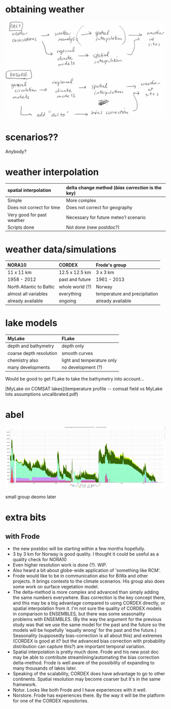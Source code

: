 obtaining weather
=================

![obtaining](diagram.png)

scenarios??
===========

Anybody? 


weather interpolation
=====================

spatial interpolation     | delta change method (_bias correction_ is the key)
:-------------------------|:-------------------------------------------------
Simple                    | More complex
Does not correct for time | Does not correct for geography
Very good for past weather | Necessary for future meteo'l scenario
Scripts done              | Not done (new postdoc?)

weather data/simulations
========================

NORA10      | CORDEX             | Frode's group
:-----------|:-------------------|:---------
11 x 11 km   | 12.5 x 12.5 km     | 3 x 3 km   
1958 - 2012  | past and future    | 1961 - 2013
North Atlantic to Baltic | whole world (?) | Norway
almost all variables | everything | temperature and precipitation
already available | ongoing       | already available

lake models
===========

MyLake    | FLake
:---------|:------------
depth and bathymetry | depth only 
coarse depth resolution | smooth curves
chemistry also          | light and temperature only
many developments       | no development (?)

Would be good to get FLake to take the bathymetry into account...

[MyLake on COMSAT lakes](temperature profile -- comsat field vs MyLake lots assumptions uncalibrated.pdf)



abel
====

![queue](queue.svg)

small group deomo later

extra bits
==========
with Frode
----------

- the new postdoc will be starting within a few months hopefully. 
- 3 by 3 km for Norway is good quality. I thought it could be useful as a quality check for NORA10
- Even higher resolution work is done (?). WIP. 
- Also heard a bit about globe-wide application of 'something like RCM'. 
- Frode would like to be in communication also for BiWa and other projects. It brings contexts to the climate scenarios. His group also does some work on surface vegetation model. 
- The delta-method is more complex and advanced than simply adding the same numbers everywhere. Bias correction is the key concept there, and this may be a big advantage compared to using CORDEX directly, or spatial interpolation from it. I'm not sure the quality of CORDEX models in comparison to ENSEMBLES, but there was some seasonality problems with ENSEMBLES. (By the way the argument for the previous study was that we use the same model for the past and the future so the models will be hopefully 'equally wrong' for the past and the future.) Seasonality (supposedly bias-correction is all about this) and extremes (CORDEX is good at it? but the advanced bias correction with probability distribution can capture this?) are important temporal variation. 
- Spatial interpolation is pretty much done. Frode and his new post doc may be able to contribute streamlining/automating the bias correction delta-method. Frode is well aware of the possibility of expanding to many thousands of lakes later. 
- Speaking of the scalability, CORDEX does have advantage to go to other continents. Spatial resolution may become coarser but it's in the same framework. 
- Notur. Looks like both Frode and I have experiences with it well. 
- Norstore. Frode has experiences there. By the way it will be the platform for one of the CORDEX repositories. 